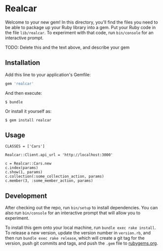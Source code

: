 # Realcar

Welcome to your new gem! In this directory, you'll find the files you need to be able to package up your Ruby library into a gem. Put your Ruby code in the file `lib/realcar`. To experiment with that code, run `bin/console` for an interactive prompt.

TODO: Delete this and the text above, and describe your gem

## Installation

Add this line to your application's Gemfile:

```ruby
gem 'realcar'
```

And then execute:

    $ bundle

Or install it yourself as:

    $ gem install realcar

## Usage

    CLASSES = ['Cars']

    Realcar::Client.api_url = 'http://localhost:3000'

    c = Realcar::Cars.new
    c.index(params)
    c.show(1, params)
    c.collection(:some_collection_action, params)
    c.member(3, :some_member_action, params)

## Development

After checking out the repo, run `bin/setup` to install dependencies. You can also run `bin/console` for an interactive prompt that will allow you to experiment.

To install this gem onto your local machine, run `bundle exec rake install`. To release a new version, update the version number in `version.rb`, and then run `bundle exec rake release`, which will create a git tag for the version, push git commits and tags, and push the `.gem` file to [rubygems.org](https://rubygems.org).
